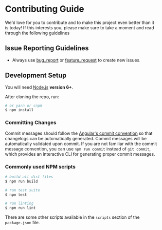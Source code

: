 # Contributing Guide

We'd love for you to contribute and to make this project even better than it is today! If this interests you, please make sure to take a moment and read through the following guidelines

## Issue Reporting Guidelines

- Always use [bug_report](./ISSUE_TEMPLATE/bug_report.md) or [feature_request](./ISSUE_TEMPLATE/feature_request.md) to create new issues.

## Development Setup

You will need [Node.js](http://nodejs.org) **version 6+**.

After cloning the repo, run:

```bash
# or yarn or cnpm
$ npm install
```

### Committing Changes

Commit messages should follow the [Angular's commit convention][angular's commit convention] so that changelogs can be automatically generated. Commit messages will be automatically validated upon commit. If you are not familiar with the commit message convention, you can use `npm run commit` instead of `git commit`, which provides an interactive CLI for generating proper commit messages.

### Commonly used NPM scripts

```bash
# build all dist files
$ npm run build

# run test suite
$ npm test

# run linting
$ npm run lint
```

There are some other scripts available in the `scripts` section of the `package.json` file.

[angular's commit convention]: https://github.com/conventional-changelog/conventional-changelog/tree/master/packages/conventional-changelog-angular
